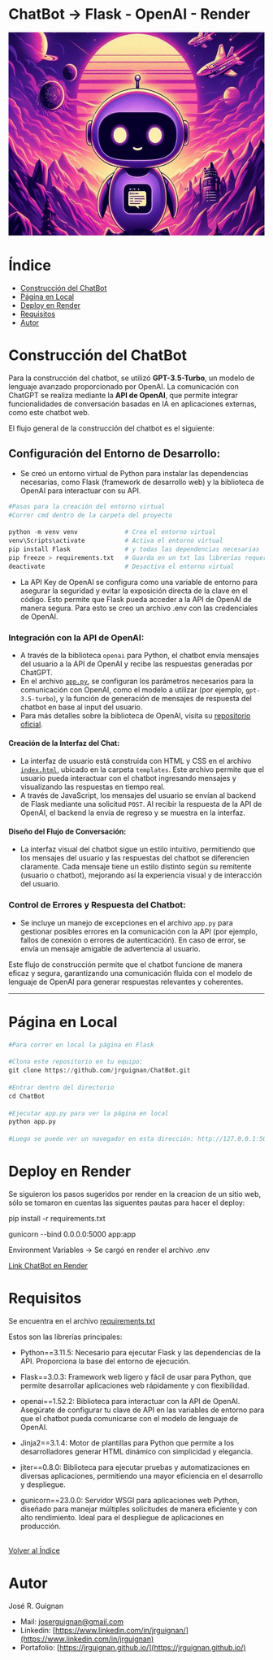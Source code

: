 # ChatBot -> Flask - OpenAI - Render

<p align="center">
<img src="images/banner.jpeg"  height=400>
</p>

# Índice

* [Construcción del ChatBot](#Construcción-del-ChatBot) 
* [Página en Local](#Página-en-Local) 
* [Deploy en Render](#Deploy-en-Render) 
* [Requisitos](#Requisitos) 
* [Autor](#Autor)



# Construcción del ChatBot

Para la construcción del chatbot, se utilizó **GPT-3.5-Turbo**, un modelo de lenguaje avanzado proporcionado por OpenAI. La comunicación con ChatGPT se realiza mediante la **API de OpenAI**, que permite integrar funcionalidades de conversación basadas en IA en aplicaciones externas, como este chatbot web.

El flujo general de la construcción del chatbot es el siguiente:

## Configuración del Entorno de Desarrollo:
   - Se creó un entorno virtual de Python para instalar las dependencias necesarias, como Flask (framework de desarrollo web) y la biblioteca de OpenAI para interactuar con su API.
```python
#Pasos para la creación del entorno virtual
#Correr cmd dentro de la carpeta del proyecto

python -m venv venv             # Crea el entorno virtual
venv\Scripts\activate           # Activa el entorno virtual
pip install Flask               # y todas las dependencias necesarias
pip freeze > requirements.txt   # Guarda en un txt las librerías requeridas
deactivate                      # Desactiva el entorno virtual
```
   - La API Key de OpenAI se configura como una variable de entorno para asegurar la seguridad y evitar la exposición directa de la clave en el código. Esto permite que Flask pueda acceder a la API de OpenAI de manera segura. Para esto se creo un archivo .env con las credenciales de OpenAI.


### Integración con la API de OpenAI:
   - A través de la biblioteca `openai` para Python, el chatbot envía mensajes del usuario a la API de OpenAI y recibe las respuestas generadas por ChatGPT.
   - En el archivo [`app.py`](https://github.com/jrguignan/ChatBot/blob/main/app.py), se configuran los parámetros necesarios para la comunicación con OpenAI, como el modelo a utilizar (por ejemplo, `gpt-3.5-turbo`), y la función de generación de mensajes de respuesta del chatbot en base al input del usuario.
   - Para más detalles sobre la biblioteca de OpenAI, visita su [repositorio oficial](https://github.com/openai/openai-python).

#### Creación de la Interfaz del Chat:
   - La interfaz de usuario está construida con HTML y CSS en el archivo [`index.html`](https://github.com/jrguignan/ChatBot/blob/main/templates/index.html), ubicado en la carpeta `templates`. Este archivo permite que el usuario pueda interactuar con el chatbot ingresando mensajes y visualizando las respuestas en tiempo real.
   - A través de JavaScript, los mensajes del usuario se envían al backend de Flask mediante una solicitud `POST`. Al recibir la respuesta de la API de OpenAI, el backend la envía de regreso y se muestra en la interfaz.
   
#### Diseño del Flujo de Conversación:
   - La interfaz visual del chatbot sigue un estilo intuitivo, permitiendo que los mensajes del usuario y las respuestas del chatbot se diferencien claramente. Cada mensaje tiene un estilo distinto según su remitente (usuario o chatbot), mejorando así la experiencia visual y de interacción del usuario.

### Control de Errores y Respuesta del Chatbot:
   - Se incluye un manejo de excepciones en el archivo `app.py` para gestionar posibles errores en la comunicación con la API (por ejemplo, fallos de conexión o errores de autenticación). En caso de error, se envía un mensaje amigable de advertencia al usuario.

Este flujo de construcción permite que el chatbot funcione de manera eficaz y segura, garantizando una comunicación fluida con el modelo de lenguaje de OpenAI para generar respuestas relevantes y coherentes.

---

# Página en Local

```python
#Para correr en local la página en Flask

#Clona este repositorio en tu equipo:
git clone https://github.com/jrguignan/ChatBot.git

#Entrar dentro del directorio
cd ChatBot

#Ejecutar app.py para ver la página en local
python app.py

#Luego se puede ver un navegador en esta dirección: http://127.0.0.1:5000
```

# Deploy en Render

Se siguieron los pasos sugeridos por render en la creacion de un sitio web, sólo se tomaron en cuentas las siguentes pautas para hacer el deploy:

pip install -r requirements.txt

gunicorn --bind 0.0.0.0:5000 app:app

Environment Variables -> Se cargó en render el archivo .env

[Link ChatBot en Render](https://chatbot-zz60.onrender.com/)


# Requisitos

Se encuentra en el archivo [requirements.txt](https://github.com/jrguignan/ChatBot/blob/main/requirements.txt)

Estos son las librerías principales:

- Python==3.11.5: Necesario para ejecutar Flask y las dependencias de la API. Proporciona la base del entorno de ejecución.

- Flask==3.0.3: Framework web ligero y fácil de usar para Python, que permite desarrollar aplicaciones web rápidamente y con flexibilidad.

- openai==1.52.2: Biblioteca para interactuar con la API de OpenAI. Asegúrate de configurar tu clave de API en las variables de entorno para que el chatbot pueda comunicarse con el modelo de lenguaje de OpenAI.

- Jinja2==3.1.4: Motor de plantillas para Python que permite a los desarrolladores generar HTML dinámico con simplicidad y elegancia.

- jiter==0.8.0: Biblioteca para ejecutar pruebas y automatizaciones en diversas aplicaciones, permitiendo una mayor eficiencia en el desarrollo y despliegue.

- gunicorn==23.0.0: Servidor WSGI para aplicaciones web Python, diseñado para manejar múltiples solicitudes de manera eficiente y con alto rendimiento. Ideal para el despliegue de aplicaciones en producción.

<br>[Volver al Índice](#Índice)

# Autor

José R. Guignan
- Mail: joserguignan@gmail.com
- Linkedin: [https://www.linkedin.com/in/jrguignan/](https://www.linkedin.com/in/jrguignan)
- Portafolio: [https://jrguignan.github.io/](https://jrguignan.github.io/)

